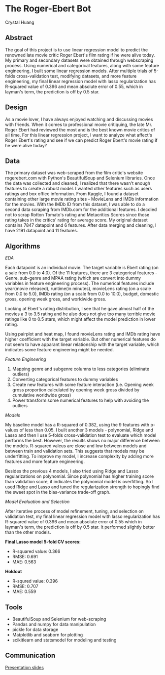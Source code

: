 # The Roger-Ebert Bot

Crystal Huang

## Abstract

The goal of this project is to use linear regression model to predict the renowned late movie critic Roger Ebert's film rating if he were alive today. My primary and secondary datasets were obtained through webscraping process. Using numerical and categorical features, along with some feature engineering, I built some linear regression models. After multiple trials of 5-folds cross-validation test, modifying datasets, and more feature engineering, my final linear regression model with lasso regularization has R-squared value of 0.396 and mean absolute error of 0.55, which in layman's term, the prediction is off by 0.5 star. 

## Design

As a movie lover, I have always enjoyed watching and discussing movies with friends. When it comes to professional movie critiquing, the late Mr. Roger Ebert had reviewed the most and is the best known movie critics of all time. For this linear regression project, I want to analyze what affect's Roger Ebert's rating and see if we can predict Roger Ebert's movie rating if he were alive today? 

## Data

The primary dataset was web-scraped from the film critic's website rogerebert.com with Python's BeautifulSoup and Selenium libraries. Once the data was collected and cleaned, I realized that there wasn't enough features to create a robust model. I wanted other features such as users ratings and box office information. From Kaggle, I found a dataset containing other large movie rating sites - MovieLens and IMDb information for the movies. With the IMDb ID from this dataset, I was able to do a second data scraping from IMDb.com for the additional features. I decdied not to scrap Rotton Tomato's rating and Metacritics Scores since those rating takes in the critics' rating for average score. My original dataset contains 7847 datapoint and 6 features. After data merging and cleaning, I have 2191 datapoint and 11 features.

## Algorithms

*EDA*

Each datapoint is an individual movie. The target variable is Ebert rating (on a sale from 0.0 to 4.0). Of the 11 features, there are 3 categorical features - Genre, sub-genre and MPAA rating (which are convert into dummy variables in feature engineering process). The numerical features include year(movie released), runtime(in minutes), movieLens rating (on a scale from 0.0 to 5.0), IMDb rating (on a scale from 0.0 to 10.0), budget, domestic gross, opening week gross, and worldwide gross. 

Looking at Ebert's rating distribution, I see that he gave almost half of the movies a 3 to 3.5 rating and he also does not give too many terrible movie ratings like 0 to 0.5 stars, which might affect the model prediction in lower rating. 

Using pairplot and heat map, I found movieLens rating and IMDb rating have higher coefficient with the target variable. But other numerical features do not seem to have apparant linear relationship with the target variable, which indicates some feature engineering might be needed.

*Feature Engineering*

1. Mapping genre and subgenre columns to less categories (eliminate outliers)
2. Converting categorical features to dummy variables
3. Create new features with some feature interaction (i.e. Opening week gross proportion calculated by opening week gross divided by cumulative worldwide gross)
4. Power transform some numerical features to help with avoiding the outliers

*Models*

My baseline model has a R-squared of 0.382, using the 9 features with p-values of less than 0.05. I built another 3 models - polynomial, Ridge and Lasso and then I use 5-folds cross-validation test to evaluate which model performs the best. However, the results shows no major difference between the models. R-squared valeus are close and low between models and between train and validation sets. This suggests that models may be underfitting. To improve my model, I increase complexity by adding more features and more feature engineering.

Besides the previous 4 models, I also tried using Ridge and Lasso regularizations on polynomial. Since polynomial has higher training score than validation score, it indicates the polynomial model is overfitting. So I used Ridge and Lasso and tuned the regularization strength to hopingly find the sweet spot in the bias-variance trade-off graph.

*Model Evaluation and Selection*

After iterative process of model refinement, tuning, and selection on validation test, my final linear regression model with lasso regularization has R-squared value of 0.396 and mean absolute error of 0.55 which in layman's term, the prediction is off by 0.5 star. It performed slightly better than the other models. 

**Final Lasso model 5-fold CV scores:**

* R-squared value: 0.366
* RMSE: 0.691
* MAE: 0.563

**Holdout**

* R-squred value: 0.396
* RMSE: 0.707
* MAE: 0.559

## Tools

- BeautifulSoup and Selenium for web-scraping
- Pandas and numpy for data manipulation
- pickle for data storage
- Matplotlib and seaborn for plotting
- scikitlearn and statsmodel for modeling and testing

## Communication

[Presentation slides](https://github.com/crystal-ctrl/regression_project/blob/7930fc3565acdae6582775bec0114957639312e1/Regression%20Presentation.pdf)
